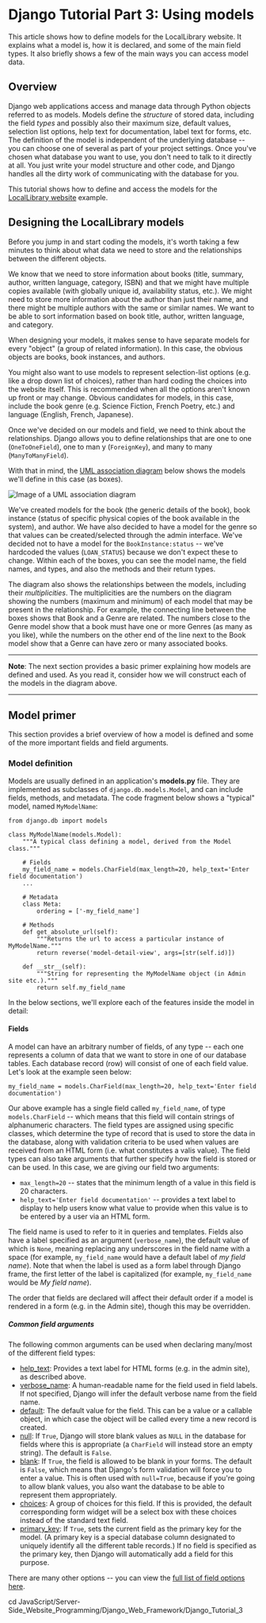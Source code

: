 # Django Tutorial Part 3: Using models

This article shows how to define models for the LocalLibrary website. It explains what a model is, how it is declared, and some of the main field types. It also briefly shows a few of the main ways you can access model data.

## Overview

Django web applications access and manage data through Python objects referred to as models. Models define the *structure* of stored data, including the field *types* and possibly also their maximum size, default values, selection list options, help text for documentation, label text for forms, etc. The definition of the model is independent of the underlying database -- you can choose one of several as part of your project settings. Once you've chosen what database you want to use, you don't need to talk to it directly at all. You just write your model structure and other code, and Django handles all the dirty work of communicating with the database for you.

This tutorial shows how to define and access the models for the [LocalLibrary website](https://github.com/AndrewSRea/My_Learning_Port/tree/main/JavaScript/Server-Side_Website_Programming/Django_Web_Framework/Django_Tutorial_Local_Library#django-tutorial-the-local-library-website) example.

## Designing the LocalLibrary models

Before you jump in and start coding the models, it's worth taking a few minutes to think about what data we need to store and the relationships between the different objects.

We know that we need to store information about books (title, summary, author, written language, category, ISBN) and that we might have multiple copies available (with globally unique id, availability status, etc.). We might need to store more information about the author than just their name, and there might be multiple authors with the same or similar names. We want to be able to sort information based on book title, author, written language, and category.

When designing your models, it makes sense to have separate models for every "object" (a group of related information). In this case, the obvious objects are books, book instances, and authors.

You might also want to use models to represent selection-list options (e.g. like a drop down list of choices), rather than hard coding the choices into the website itself. This is recommended when all the options aren't known up front or may change. Obvious candidates for models, in this case, include the book genre (e.g. Science Fiction, French Poetry, etc.) and language (English, French, Japanese).

Once we've decided on our models and field, we need to think about the relationships. Django allows you to define relationships that are one to one (`OneToOneField`), one to man y (`ForeignKey`), and many to many (`ManyToManyField`).

With that in mind, the [UML association diagram](https://www.uml-diagrams.org/association.html) below shows the models we'll define in this case (as boxes).

![Image of a UML association diagram](https://developer.mozilla.org/en-US/docs/Learn/Server-side/Django/Models/local_library_model_uml.svg)

We've created models for the book (the generic details of the book), book instance (status of specific physical copies of the book available in the system), and author. We have also decided to have a model for the genre so that values can be created/selected through the admin interface. We've decided not to have a model for the `BookInstance:status` -- we've hardcoded the values (`LOAN_STATUS`) because we don't expect these to change. Within each of the boxes, you can see the model name, the field names, and types, and also the methods and their return types.

The diagram also shows the relationships between the models, including their *multiplicities*. The multiplicities are the numbers on the diagram showing the numbers (maximum and minimum) of each model that may be present in the relationship. For example, the connecting line between the boxes shows that Book and a Genre are related. The numbers close to the Genre model show that a book must have one or more Genres (as many as you like), while the numbers on the other end of the line next to the Book model show that a Genre can have zero or many associated books.

<hr>

**Note**: The next section provides a basic primer explaining how models are defined and used. As you read it, consider how we will construct each of the models in the diagram above.

<hr>

## Model primer

This section provides a brief overview of how a model is defined and some of the more important fields and field arguments.

### Model definition

Models are usually defined in an application's **models.py** file. They are implemented as subclasses of `django.db.models.Model`, and can include fields, methods, and metadata. The code fragment below shows a "typical" model, named `MyModelName`:
```
from django.db import models

class MyModelName(models.Model):
    """A typical class defining a model, derived from the Model class."""

    # Fields
    my_field_name = models.CharField(max_length=20, help_text='Enter field documentation')
    ...

    # Metadata
    class Meta:
        ordering = ['-my_field_name']

    # Methods
    def get_absolute_url(self):
        """Returns the url to access a particular instance of MyModelName."""
        return reverse('model-detail-view', args=[str(self.id)])

    def __str__(self):
        """String for representing the MyModelName object (in Admin site etc.)."""
        return self.my_field_name
```
In the below sections, we'll explore each of the features inside the model in detail:

#### Fields

A model can have an arbitrary number of fields, of any type -- each one represents a column of data that we want to store in one of our database tables. Each database record (row) will consist of one of each field value. Let's look at the example seen below:
```
my_field_name = models.CharField(max_length=20, help_text='Enter field documentation')
```
Our above example has a single field called `my_field_name`, of type `models.CharField` -- which means that this field will contain strings of alphanumeric characters. The field types are assigned using specific classes, which determine the type of record that is used to store the data in the database, along with validation criteria to be used when values are received from an HTML form (i.e. what constitutes a valis value). The field types can also take arguments that further specify how the field is stored or can be used. In this case, we are giving our field two arguments:

* `max_length=20` -- states that the minimum length of a value in this field is 20 characters.
* `help_text='Enter field documentation'` -- provides a text label to display to help users know what value to provide when this value is to be entered by a user via an HTML form.

The field name is used to refer to it in queries and templates. Fields also have a label specified as an argument (`verbose_name`), the default value of which is `None`, meaning replacing any underscores in the field name with a space (for example, `my_field_name` would have a default label of *my field name*). Note that when the label is used as a form label through Django frame, the first letter of the label is capitalized (for example, `my_field_name` would be *My field name*).

The order that fields are declared will affect their default order if a model is rendered in a form (e.g. in the Admin site), though this may be overridden.

##### Common field arguments

The following common arguments can be used when declaring many/most of the different field types:

* [help_text](https://docs.djangoproject.com/en/3.1/ref/models/fields/#help-text): Provides a text label for HTML forms (e.g. in the admin site), as described above.
* [verbose_name](https://docs.djangoproject.com/en/3.1/ref/models/fields/#verbose-name): A human-readable name for the field used in field labels. If not specified, Django will infer the default verbose name from the field name.
* [default](https://docs.djangoproject.com/en/3.1/ref/models/fields/#default): The default value for the field. This can be a value or a callable object, in which case the object will be called every time a new record is created.
* [null](https://docs.djangoproject.com/en/3.1/ref/models/fields/#null): If `True`, Django will store blank values as `NULL` in the database for fields where this is appropriate (a `CharField` will instead store an empty string). The default is `False`.
* [blank](https://docs.djangoproject.com/en/3.1/ref/models/fields/#blank): If `True`, the field is allowed to be blank in your forms. The default is `False`, which means that Django's form validation will force you to enter a value. This is often used with `null=True`, because if you're going to allow blank values, you also want the database to be able to represent them appropriately.
* [choices](https://docs.djangoproject.com/en/3.1/ref/models/fields/#choices): A group of choices for this field. If this is provided, the default corresponding form widget will be a select box with these choices instead of the standard text field.
* [primary_key](https://docs.djangoproject.com/en/3.1/ref/models/fields/#primary-key): If `True`, sets the current field as the primary key for the model. (A primary key is a special database column designated to uniquely identify all the different table records.) If no field is specified as the primary key, then Django will automatically add a field for this purpose.

There are many other options -- you can view the [full list of field options here](https://docs.djangoproject.com/en/3.1/ref/models/fields/#field-options).











cd JavaScript/Server-Side_Website_Programming/Django_Web_Framework/Django_Tutorial_3